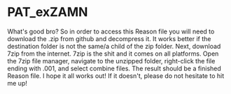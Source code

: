 # PAT_exZAMN


What's good bro? So in order to access this Reason file you will need to download the .zip from github and decompress it. It works better if the destination folder is not the same/a child of the zip folder.
Next, download 7zip from the internet. 7zip is the shit and it comes on all platforms. Open the 7zip file manager, navigate to the unzipped folder, right-click the file ending with .001, and select combine files. The result should be a finished Reason file. I hope it all works out! If it doesn't, please do not
hesitate to hit me up!
